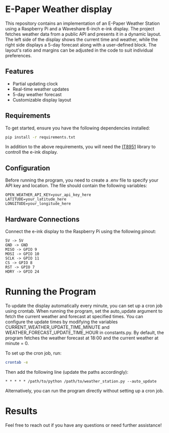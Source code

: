 # E-Paper Weather display
This repository contains an implementation of an E-Paper Weather Station using a Raspberry Pi and a Waveshare 6-inch e-ink display. The project fetches weather data from a public API and presents it in a dynamic layout. The left side of the display shows the current time and weather, while the right side displays a 5-day forecast along with a user-defined block. The layout's ratio and margins can be adjusted in the code to suit individual preferences.

## Features
- Partial updating clock
- Real-time weather updates
- 5-day weather forecast
- Customizable display layout

## Requirements
To get started, ensure you have the following dependencies installed:

```bash 
pip install -r requirements.txt
```
In addition to the above requirements, you will need the  [IT8951](https://github.com/GregDMeyer/IT8951) library to controll the e-ink display. 

## Configuration
Before running the program, you need to create a .env file to specify your API key and location. The file should contain the following variables:
```
OPEN_WEATHER_API_KEY=your_api_key_here
LATITUDE=your_latitude_here
LONGITUDE=your_longitude_here
```

## Hardware Connections
Connect the e-ink display to the Raspberry Pi using the following pinout:
```
5V -> 5V
GND -> GND
MISO -> GPIO 9
MOSI -> GPIO 10
SCLK -> GPIO 11
CS -> GPIO 8
RST -> GPIO 7
HDRY -> GPIO 24
```

# Running the Program
To update the display automatically every minute, you can set up a cron job using crontab. When running the program, set the auto_update argument to fetch the current weather and forecast at specified times. You can configure the update times by modifying the variables CURRENT_WEATHER_UPDATE_TIME_MINUTE and WEATHER_FORECAST_UPDATE_TIME_HOUR in constants.py. By default, the program fetches the weather forecast at 18:00 and the current weather at minute = 0.

To set up the cron job, run:
```bash
crontab -e
```
Then add the following line (update the paths accordingly):

```
* * * * * /path/to/python /path/to/weather_station.py --auto_update
```
Alternatively, you can run the program directly without setting up a cron job.



# Results


Feel free to reach out if you have any questions or need further assistance!



